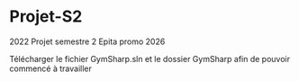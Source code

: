 # Projet-S2
2022 Projet semestre 2 Epita promo 2026

Télécharger le fichier GymSharp.sln et le dossier GymSharp afin de pouvoir commencé à travailler

